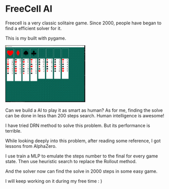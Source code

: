 # FreeCell AI

Freecell is a very classic solitaire game. Since 2000, people have began to find a efficient solver for it.

This is my built with pygame.

<img src="images/game.png" width=50% />


Can we build a AI to play it as smart as human? As for me, finding the solve can be done in less than 200 steps search. Human intelligence is awesome!

I have tried DRN method to solve this problem. But its performance is terrible.

While looking deeply into this problem, after reading some reference, I got lessons from AlphaZero.

I use train a MLP to emulate the steps number to the final for every game state. Then use heuristic search to replace the Rollout method.

And the solver now can find the solve in 2000 steps in some easy game.

I will keep working on it during my free time : )